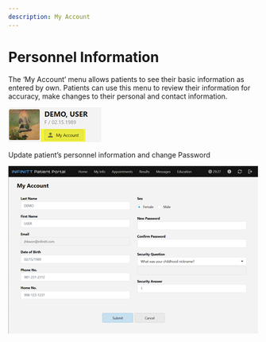 ```yaml
---
description: My Account
---
```


# Personnel Information

The ‘My Account’ menu allows patients to see their basic information as entered by own. Patients can use this menu to review their information for accuracy, make changes to their personal and contact information.

![](<../.gitbook/assets/image (59).png>)



Update patient’s personnel information and change Password

![](<../.gitbook/assets/image (48).png>)
